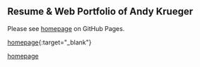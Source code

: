 ## Resume & Web Portfolio of Andy Krueger

Please see
<a href='https://akrueg.github.io/portfolio' target='_blank'>homepage</a>
on GitHub Pages.

[homepage](https://akrueg.github.io/portfolio){:target="_blank"}

<a href='https://akrueg.github.io/portfolio' target="_blank">homepage</a>
